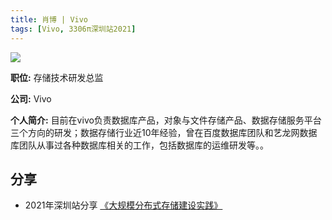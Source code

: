 ```yaml
---
title: 肖博 | Vivo
tags: [Vivo, 3306π深圳站2021]
---
```


![](https://3306pai-1255499614.cos.ap-guangzhou.myqcloud.com/sz2021/%E8%82%96%E5%8D%9A.jpg)


**职位:**  存储技术研发总监

**公司:** Vivo

**个人简介:** 目前在vivo负责数据库产品，对象与文件存储产品、数据存储服务平台三个方向的研发；数据存储行业近10年经验，曾在百度数据库团队和艺龙网数据库团队从事过各种数据库相关的工作，包括数据库的运维研发等。。

## 分享

*  2021年深圳站分享 [《大规模分布式存储建设实践》](http://hdxu.cn/FWy1R)